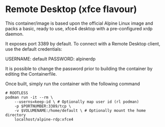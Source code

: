 # Remote Desktop (xfce flavour)
This container/image is based upon the official Alpine Linux image and packs a basic, ready to use, xfce4 desktop with a pre-configured xrdp daemon.

It exposes port 3389 by default. To connect with a Remote Desktop client, use the default credentials:

USERNAME: default
PASSWORD: alpinerdp

It is possible to change the password prior to building the container by editing the Containerfile.

Once built, simply run the container with the following command

```
# ROOTLESS
podman run -it --rm \
    --userns=keep-id \ # Optionally map user id (rl podman)
    -p $PORTNUMBER:3389/tcp \
    -v $VOLUMENAME:/home/default \ # Optionally mount the home directory
    localhost/alpine-rdp:xfce4
```